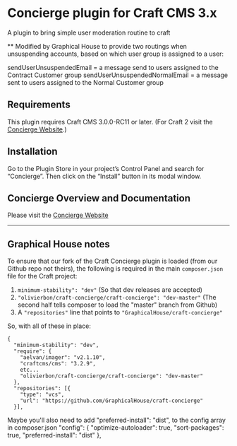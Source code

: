 # Concierge plugin for Craft CMS 3.x

A plugin to bring simple user moderation routine to craft

** Modified by Graphical House to provide two routings when unsuspending accounts, based on which user group is assigned to a user:

sendUserUnsuspendedEmail = a message send to users assigned to the Contract Customer group
sendUserUnsuspendedNormalEmail = a message sent to users assigned to the Normal Customer group

## Requirements

This plugin requires Craft CMS 3.0.0-RC11 or later. (For Craft 2 visit the [Concierge Website](https://concierge.olivierbon.com).)

## Installation

Go to the Plugin Store in your project’s Control Panel and search for “Concierge”. Then click on the “Install” button in its modal window.

## Concierge Overview and Documentation

Please visit the [Concierge Website](https://concierge.olivierbon.com)

----

## Graphical House notes

To ensure that our fork of the Craft Concierge plugin is loaded (from our Github repo not theirs), the following is required in the main `composer.json` file for the Craft project:

1. `minimum-stability": "dev"` (So that dev releases are accepted)
2. `"olivierbon/craft-concierge/craft-concierge": "dev-master"` (The second half tells composer to load the "master" branch from Github)
3. A `"repositories"` line that points to `"GraphicalHouse/craft-concierge"`

So, with all of these in place:

```
{
  "minimum-stability": "dev",
  "require": {
    "aelvan/imager": "v2.1.10",
    "craftcms/cms": "3.2.9",
    etc...
    "olivierbon/craft-concierge/craft-concierge": "dev-master"
  },
  "repositories": [{
    "type": "vcs",
    "url": "https://github.com/GraphicalHouse/craft-concierge"
  }],
```  

Maybe you'll also need to add "preferred-install": "dist", to the config array in composer.json
"config": {
    "optimize-autoloader": true,
    "sort-packages": true,
    "preferred-install": "dist"
  },
